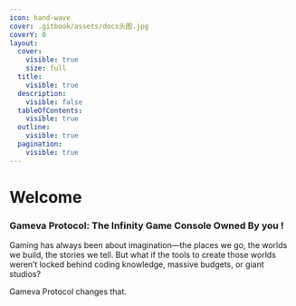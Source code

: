 ```yaml
---
icon: hand-wave
cover: .gitbook/assets/docs头图.jpg
coverY: 0
layout:
  cover:
    visible: true
    size: full
  title:
    visible: true
  description:
    visible: false
  tableOfContents:
    visible: true
  outline:
    visible: true
  pagination:
    visible: true
---
```


# Welcome

### **Gameva Protocol: The Infinity Game Console Owned By you !**

Gaming has always been about imagination—the places we go, the worlds we build, the stories we tell. But what if the tools to create those worlds weren’t locked behind coding knowledge, massive budgets, or giant studios?

Gameva Protocol changes that.

